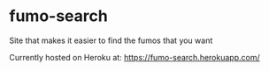 # fumo-search
Site that makes it easier to find the fumos that you want

Currently hosted on Heroku at:
https://fumo-search.herokuapp.com/